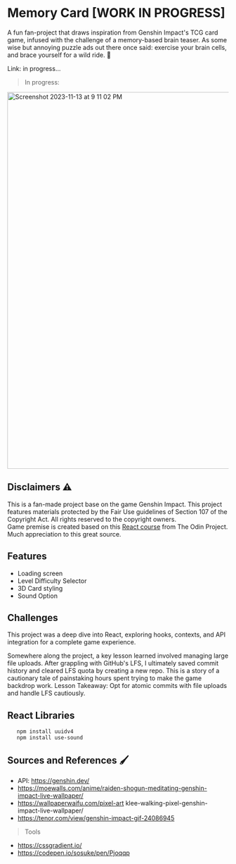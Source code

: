 # Memory Card [WORK IN PROGRESS]
A fun fan-project that draws inspiration from Genshin Impact's TCG card game, infused with the challenge of a memory-based brain teaser. As some wise but annoying puzzle ads out there once said: exercise your brain cells, and brace yourself for a wild ride. 🧩

Link: in progress...

> In progress: 
<img width="856" alt="Screenshot 2023-11-13 at 9 11 02 PM" src="https://github.com/NovaCat35/weather-app/assets/54908064/fe01b97d-2855-4e98-9f4a-adf5821c0019">

## Disclaimers ⚠️
This is a fan-made project base on the game Genshin Impact. This project features materials protected by the Fair Use guidelines of Section 107 of the Copyright Act. All rights reserved to the copyright owners. <br>
Game premise is created based on this [React course](https://www.theodinproject.com/lessons/node-path-react-new-memory-card) from The Odin Project. Much appreciation to this great source.

## Features
- Loading screen 
- Level Difficulty Selector
- 3D Card styling
- Sound Option

## Challenges
This project was a deep dive into React, exploring hooks, contexts, and API integration for a complete game experience.

Somewhere along the project, a key lesson learned involved managing large file uploads. After grappling with GitHub's LFS, I ultimately saved commit history and cleared LFS quota by creating a new repo. This is a story of a cautionary tale of painstaking hours spent trying to make the game backdrop work. Lesson Takeaway: Opt for atomic commits with file uploads and handle LFS cautiously.

## React Libraries 
```
   npm install uuidv4 
   npm install use-sound
```

## Sources and References 🖌️
- API: https://genshin.dev/
- https://moewalls.com/anime/raiden-shogun-meditating-genshin-impact-live-wallpaper/
- https://wallpaperwaifu.com/pixel-art klee-walking-pixel-genshin-impact-live-wallpaper/
- https://tenor.com/view/genshin-impact-gif-24086945
> Tools
- https://cssgradient.io/
- https://codepen.io/sosuke/pen/Pjoqqp
